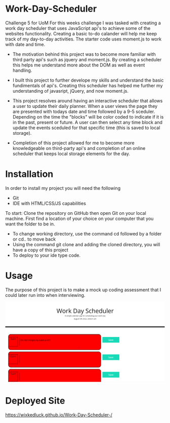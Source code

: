 # Work-Day-Scheduler 
Challenge 5 for UoM
For this weeks challenge I was tasked with creating a work day scheduler that uses JavaScript api's to achieve some of the websites functionality. Creating a basic to-do calander will help me keep track of my day-to-day activities. The starter code uses moment.js to work with date and time. 

- The motivation behind this project was to become more familiar with third party api's such as jquery and moment.js. By creating a scheduler this helps me understand more about the DOM as well as event handling.  
 
- I built this project to further develope my skills and understand the basic fundimentals of api's. Creating this scheduler has helped me further my understanding of javasript, jQuery, and now moment.js. 

- This project resolves around having an interactive scheduler that allows a user to update their daily planner. When a user views the page they are presented with todays date and time followed by a 9-5 sceduler. Depending on the time the "blocks" will be color coded to indicate if it is in the past, present or future. A user can then select any time block and update the events sceduled for that specific time (this is saved to local storage). 

- Completion of this project allowed for me to become more knowledgeable on third-party api's  and completion of an online scheduler that keeps local storage elements for the day.

# Installation
In order to install my project you will need the following

- Git
- IDE with HTML/CSS/JS capabilities 

To start: 
Clone the repository on GitHub then open Git on your local machine. First find a location of your choice on your computer that you want the folder to be in.
- To change working directory, use the command cd followed by a folder or cd.. to move back  
- Using the command git clone and adding the cloned directory, you will have a copy of this project
- To deploy to your ide type code. 

# Usage 
The purpose of this project is to make a mock up coding assessment that I could later run into when interviewing. 


![Challange5](./images/Calender.PNG)

# Deployed Site 
https://wixkedluck.github.io/Work-Day-Scheduler-/

